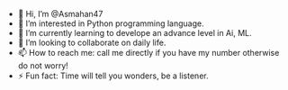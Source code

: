 - 👋 Hi, I’m @Asmahan47
- 👀 I’m interested in Python programming language.
- 🌱 I’m currently learning to develope an advance level in Ai, ML.
- 💞️ I’m looking to collaborate on daily life.
- 📫 How to reach me: call me directly if you have my number otherwise do not worry!
- ⚡ Fun fact: Time will tell you wonders, be a listener.

<!---
Asmahan47/Asmahan47 is a ✨ special ✨ repository because its `README.md` (this file) appears on your GitHub profile.
You can click the Preview link to take a look at your changes.
--->
